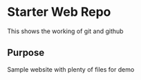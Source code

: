 # Starter Web Repo

This shows the working of git and github


## Purpose 

Sample website with plenty of files for demo 